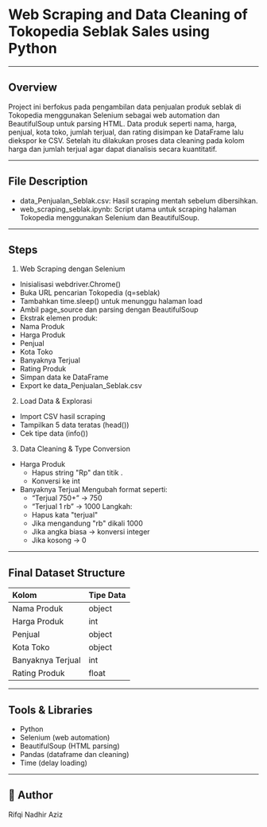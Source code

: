 # **Web Scraping and Data Cleaning of Tokopedia Seblak Sales using Python**

---

## Overview
Project ini berfokus pada pengambilan data penjualan produk seblak di Tokopedia menggunakan Selenium sebagai web automation dan BeautifulSoup untuk parsing HTML. Data produk seperti nama, harga, penjual, kota toko, jumlah terjual, dan rating disimpan ke DataFrame lalu diekspor ke CSV. Setelah itu dilakukan proses data cleaning pada kolom harga dan jumlah terjual agar dapat dianalisis secara kuantitatif.

---

## File Description
- data_Penjualan_Seblak.csv: Hasil scraping mentah sebelum dibersihkan.
- web_scraping_seblak.ipynb: Script utama untuk scraping halaman Tokopedia menggunakan Selenium dan BeautifulSoup.

---

## Steps
1. Web Scraping dengan Selenium
- Inisialisasi webdriver.Chrome()
- Buka URL pencarian Tokopedia (q=seblak)
- Tambahkan time.sleep() untuk menunggu halaman load
- Ambil page_source dan parsing dengan BeautifulSoup
- Ekstrak elemen produk:
- Nama Produk
- Harga Produk
- Penjual
- Kota Toko
- Banyaknya Terjual
- Rating Produk
- Simpan data ke DataFrame
- Export ke data_Penjualan_Seblak.csv

2. Load Data & Explorasi
- Import CSV hasil scraping
- Tampilkan 5 data teratas (head())
- Cek tipe data (info())

3. Data Cleaning & Type Conversion
- Harga Produk
   - Hapus string "Rp" dan titik .
	- Konversi ke int
- Banyaknya Terjual
   Mengubah format seperti:
	- “Terjual 750+” → 750
	- “Terjual 1 rb” → 1000
   Langkah:
	- Hapus kata "terjual"
	- Jika mengandung "rb" dikali 1000
	- Jika angka biasa → konversi integer
	- Jika kosong → 0

---

## Final Dataset Structure
| Kolom | Tipe Data |
|:-------|:-----------|
| Nama Produk | object |
| Harga Produk | int |
| Penjual | object |
| Kota Toko | object |
| Banyaknya Terjual | int |
| Rating Produk | float|

---

## Tools & Libraries
- Python
- Selenium (web automation)
- BeautifulSoup (HTML parsing)
- Pandas (dataframe dan cleaning)
- Time (delay loading)

---

## 👤 Author
Rifqi Nadhir Aziz
